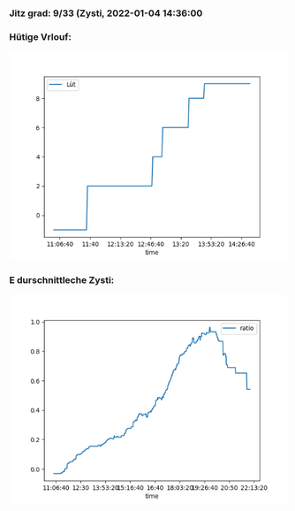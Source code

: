 ### Jitz grad: 9/33 (Zysti, 2022-01-04 14:36:00

### Hütige Vrlouf:
![Graph](Today.png)

### E durschnittleche Zysti:
![Graph](Zysti.png)